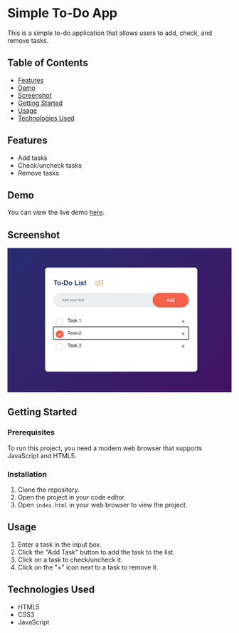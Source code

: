 # Simple To-Do App

This is a simple to-do application that allows users to add, check, and remove tasks.

## Table of Contents
- [Features](#features)
- [Demo](#demo)
- [Screenshot](#screenshot)
- [Getting Started](#getting-started)
- [Usage](#usage)
- [Technologies Used](#technologies-used)

## Features
- Add tasks
- Check/uncheck tasks
- Remove tasks

## Demo
You can view the live demo [here](https://osama2401.github.io/JS-Projects/Simple_ToDo_App/).

## Screenshot

![To-Do App Screenshot](Simple_ToDo_App/ToDoAppScreenshot.png)

## Getting Started

### Prerequisites

To run this project, you need a modern web browser that supports JavaScript and HTML5.

### Installation

1. Clone the repository.
2. Open the project in your code editor.
3. Open `index.html` in your web browser to view the project.

## Usage

1. Enter a task in the input box.
2. Click the "Add Task" button to add the task to the list.
3. Click on a task to check/uncheck it.
4. Click on the "×" icon next to a task to remove it.

## Technologies Used
- HTML5
- CSS3
- JavaScript
